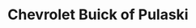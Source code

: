 ---
title: "Chevrolet Buick of Pulaski"
url: /pulaski/chevrolet-buick-of-pulaski/
shop: Autohaus
---